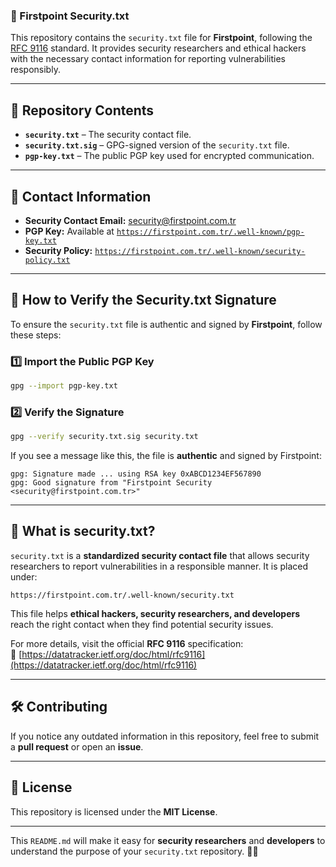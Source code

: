 ### **📜 Firstpoint Security.txt**  
This repository contains the `security.txt` file for **Firstpoint**, following the [RFC 9116](https://datatracker.ietf.org/doc/html/rfc9116) standard. It provides security researchers and ethical hackers with the necessary contact information for reporting vulnerabilities responsibly.

---

## **📂 Repository Contents**
- **`security.txt`** – The security contact file.  
- **`security.txt.sig`** – GPG-signed version of the `security.txt` file.  
- **`pgp-key.txt`** – The public PGP key used for encrypted communication.  

---

## **📩 Contact Information**
- **Security Contact Email:** [security@firstpoint.com.tr](mailto:security@firstpoint.com.tr)  
- **PGP Key:** Available at [`https://firstpoint.com.tr/.well-known/pgp-key.txt`](https://firstpoint.com.tr/.well-known/pgp-key.txt)  
- **Security Policy:** [`https://firstpoint.com.tr/.well-known/security-policy.txt`](https://firstpoint.com.tr/.well-known/security-policy.txt)  

---

## **🔑 How to Verify the Security.txt Signature**
To ensure the `security.txt` file is authentic and signed by **Firstpoint**, follow these steps:

### **1️⃣ Import the Public PGP Key**
```sh
gpg --import pgp-key.txt
```

### **2️⃣ Verify the Signature**
```sh
gpg --verify security.txt.sig security.txt
```

If you see a message like this, the file is **authentic** and signed by Firstpoint:

```
gpg: Signature made ... using RSA key 0xABCD1234EF567890
gpg: Good signature from "Firstpoint Security <security@firstpoint.com.tr>"
```

---

## **📌 What is security.txt?**
`security.txt` is a **standardized security contact file** that allows security researchers to report vulnerabilities in a responsible manner. It is placed under:

```
https://firstpoint.com.tr/.well-known/security.txt
```

This file helps **ethical hackers, security researchers, and developers** reach the right contact when they find potential security issues.

For more details, visit the official **RFC 9116** specification:  
📖 [https://datatracker.ietf.org/doc/html/rfc9116](https://datatracker.ietf.org/doc/html/rfc9116)

---

## **🛠️ Contributing**
If you notice any outdated information in this repository, feel free to submit a **pull request** or open an **issue**.

---

## **📜 License**
This repository is licensed under the **MIT License**.

---

This `README.md` will make it easy for **security researchers** and **developers** to understand the purpose of your `security.txt` repository. 🚀🔐
